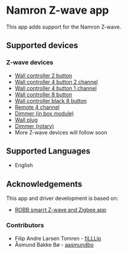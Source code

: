 # Namron Z-wave app

This app adds support for the Namron Z-wave.

## Supported devices

### Z-wave devices  
* [Wall controller 2 button](https://www.elektroimportoren.no/namron-z-wave-1-kanal-bryter-k2/4512712/Product.html)
* [Wall controller 4 button 2 channel](https://www.elektroimportoren.no/namron-z-wave-2-kanaler-bryter-k4/4512720/Product.html)   
* [Wall controller 4 button 1 channel](https://www.elektroimportoren.no/namron-z-wave-1-kanal-bryter-k4/4512713/Product.html)   
* [Wall controller 8 button](https://www.elektroimportoren.no/namron-z-wave-4-kanaler-bryter-k8/4512714/Product.html)
* [Wall controller black 8 button](https://www.elektroimportoren.no/namron-z-wave-4-kanaler-bryter-k8-sort/4512722/Product.html)
* [Remote 4 channel](https://www.elektroimportoren.no/namron-z-wave-4-kanaler-fjernkontroll/4512711/Product.html)
* [Dimmer (in box module)](https://www.elektroimportoren.no/namron-z-wave-dimmer-400w/4512710/Product.html)
* [Wall plug](https://www.elektroimportoren.no/namron-z-wave-veggplugg/4512717/Product.html)
* [Dimmer (rotary)](https://www.elektroimportoren.no/led-dimmer-z-wave-200w/1402756/Product.html)
* More Z-wave devices will follow soon

## Supported Languages
* English

## Acknowledgements

This app and driver development is based on:

* [ROBB smarrt Z-wave and Zigbee app](https://github.com/robb-smarrt/nl.ROBBshop.ROBB-smarrt)

### Contributors
* Filip Andre Larsen Tomren - [fiLLLip](https://github.com/fiLLLip)
* Åsmund Bakke Bø - [aasmundbo](https://github.com/aasmundbo)

